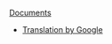 [Documents](../../../en/Documents)


- [Translation by Google](http://translate.google.co.jp/translate?sl=ja&tl=en&u=http%3A%2F%2Fwww.cuemol.org%2Fja%2Findex.php%3Fcuemol2%2FUseGLShader)
